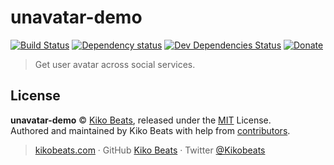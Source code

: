 # unavatar-demo

[![Build Status](https://img.shields.io/travis/Kikobeats/unavatar-demo/master.svg?style=flat-square)](https://travis-ci.org/Kikobeats/unavatar-demo)
[![Dependency status](https://img.shields.io/david/Kikobeats/unavatar-demo.svg?style=flat-square)](https://david-dm.org/Kikobeats/unavatar-demo)
[![Dev Dependencies Status](https://img.shields.io/david/dev/Kikobeats/unavatar-demo.svg?style=flat-square)](https://david-dm.org/Kikobeats/unavatar-demo#info=devDependencies)
[![Donate](https://img.shields.io/badge/donate-paypal-blue.svg?style=flat-square)](https://paypal.me/Kikobeats)

> Get user avatar across social services.

## License

**unavatar-demo** © [Kiko Beats](https://kikobeats.com), released under the [MIT](https://github.com/Kikobeats/unavatar-demo/blob/master/LICENSE.md) License.<br>
Authored and maintained by Kiko Beats with help from [contributors](https://github.com/Kikobeats/unavatar-demo/contributors).

> [kikobeats.com](https://kikobeats.com) · GitHub [Kiko Beats](https://github.com/Kikobeats) · Twitter [@Kikobeats](https://twitter.com/Kikobeats)

